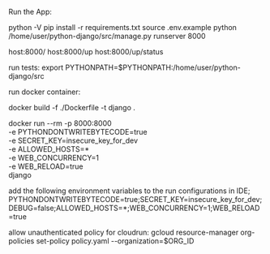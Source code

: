 Run the App:

python -V
pip install -r requirements.txt
source .env.example
python /home/user/python-django/src/manage.py runserver 8000

host:8000/
host:8000/up
host:8000/up/status


run tests:
export PYTHONPATH=$PYTHONPATH:/home/user/python-django/src


run docker container:

docker build -f ./Dockerfile -t django .

docker run --rm -p 8000:8000 \
  -e PYTHONDONTWRITEBYTECODE=true \
  -e SECRET_KEY=insecure_key_for_dev \
  -e ALLOWED_HOSTS=* \
  -e WEB_CONCURRENCY=1 \
  -e WEB_RELOAD=true \
  django

add the following environment variables to the run configurations in IDE;
PYTHONDONTWRITEBYTECODE=true;SECRET_KEY=insecure_key_for_dev;DEBUG=false;ALLOWED_HOSTS=*;WEB_CONCURRENCY=1;WEB_RELOAD=true

allow unauthenticated policy for cloudrun:
gcloud resource-manager org-policies set-policy policy.yaml --organization=$ORG_ID

